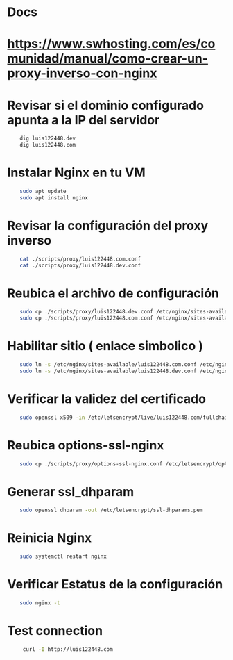 # Docs
# https://www.swhosting.com/es/comunidad/manual/como-crear-un-proxy-inverso-con-nginx

# Revisar si el dominio configurado apunta a la IP del servidor

```bash
    dig luis122448.dev
    dig luis122448.com
```

# Instalar Nginx en tu VM

```bash
    sudo apt update
    sudo apt install nginx
```

# Revisar la configuración del proxy inverso

``` bash
    cat ./scripts/proxy/luis122448.com.conf
    cat ./scripts/proxy/luis122448.dev.conf
```

# Reubica el archivo de configuración

``` bash
    sudo cp ./scripts/proxy/luis122448.dev.conf /etc/nginx/sites-available/luis122448.dev.conf
    sudo cp ./scripts/proxy/luis122448.com.conf /etc/nginx/sites-available/luis122448.com.conf
```

# Habilitar sitio ( enlace simbolico )

```bash
    sudo ln -s /etc/nginx/sites-available/luis122448.com.conf /etc/nginx/sites-enabled/
    sudo ln -s /etc/nginx/sites-available/luis122448.dev.conf /etc/nginx/sites-enabled/
```

# Verificar la validez del certificado

```bash
    sudo openssl x509 -in /etc/letsencrypt/live/luis122448.com/fullchain.pem -text -noout
```

# Reubica options-ssl-nginx

```bash
    sudo cp ./scripts/proxy/options-ssl-nginx.conf /etc/letsencrypt/options-ssl-nginx.conf
```

# Generar ssl_dhparam

```bash
    sudo openssl dhparam -out /etc/letsencrypt/ssl-dhparams.pem
```

# Reinicia Nginx

```bash
    sudo systemctl restart nginx
```

# Verificar Estatus de la configuración

```bash
    sudo nginx -t
```

# Test connection

```bash
     curl -I http://luis122448.com
```